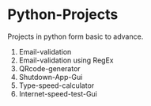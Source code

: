 # Python-Projects
Projects in python form basic to advance.

1. Email-validation 
2. Email-validation using RegEx
3. QRcode-generator
4. Shutdown-App-Gui
5. Type-speed-calculator
6. Internet-speed-test-Gui
